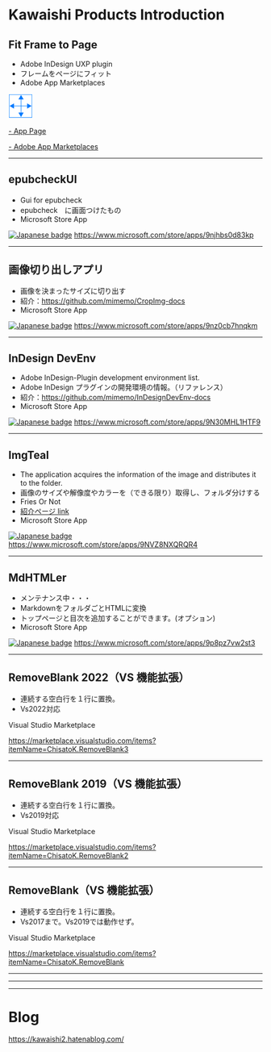 # Kawaishi Products Introduction

## Fit Frame to Page

- Adobe InDesign UXP plugin
- フレームをページにフィット
- Adobe App Marketplaces

![icon](./img/FitPage.png)

<a href="https://github.com/mimemo/FitFrameToPage_doc" target="_blank"> - App Page</a>

<a href="https://exchange.adobe.com/apps/cc/e1c998da?pluginId=e1c998da&mv=product&mv2=accc" target="_blank">- Adobe App Marketplaces</a>

---

## epubcheckUI

- Gui for epubcheck　
- epubcheck　に画面つけたもの
- Microsoft Store App

<a href="https://www.microsoft.com/store/apps/9njhbs0d83kp?ocid=badge"><img width="100" src='https://developer.microsoft.com/store/badges/images/Japanese_-get-it-from-MS.png' alt='Japanese badge' style='width: 144px; height: 54px;'/></a> https://www.microsoft.com/store/apps/9njhbs0d83kp

---

## 画像切り出しアプリ

- 画像を決まったサイズに切り出す
- 紹介：https://github.com/mimemo/CropImg-docs
- Microsoft Store App

<a href="https://www.microsoft.com/store/apps/9nz0cb7hnqkm?ocid=badge"><img width="100" src='https://developer.microsoft.com/store/badges/images/Japanese_-get-it-from-MS.png' alt='Japanese badge' style='width: 144px; height: 54px;'/></a> https://www.microsoft.com/store/apps/9nz0cb7hnqkm

---

## InDesign DevEnv

- Adobe InDesign-Plugin development environment list.
- Adobe InDesign プラグインの開発環境の情報。（リファレンス）
- 紹介：https://github.com/mimemo/InDesignDevEnv-docs
- Microsoft Store App

<a href="https://www.microsoft.com/store/apps/9N30MHL1HTF9?ocid=badge"><img width="100" src='https://developer.microsoft.com/store/badges/images/Japanese_-get-it-from-MS.png' alt='Japanese badge' style='width: 144px; height: 54px;'/></a> https://www.microsoft.com/store/apps/9N30MHL1HTF9

---

## ImgTeal

- The application acquires the information of the image and distributes it to the folder.
- 画像のサイズや解像度やカラーを（できる限り）取得し、フォルダ分けする
- Fries Or Not
- [紹介ページ link](https://gist.github.com/mimemo/24c7e339ffe0b440d94cbe0c0bf28346)
- Microsoft Store App

<a href="https://www.microsoft.com/store/apps/9NVZ8NXQRQR4?ocid=badge"><img width="100" src='https://developer.microsoft.com/store/badges/images/Japanese_-get-it-from-MS.png' alt='Japanese badge' style='width: 144px; height: 54px;'/></a> https://www.microsoft.com/store/apps/9NVZ8NXQRQR4

---

## MdHTMLer

- メンテナンス中・・・
- MarkdownをフォルダごとHTMLに変換
- トップページと目次を追加することができます。(オプション)
- Microsoft Store App

<a href='//www.microsoft.com/store/apps/9p8pz7vw2st3?cid=storebadge&ocid=badge'><img width="100" src='https://developer.microsoft.com/store/badges/images/Japanese_-get-it-from-MS.png' alt='Japanese badge' style='width: 144px; height: 54px;'/></a> https://www.microsoft.com/store/apps/9p8pz7vw2st3

---

## RemoveBlank 2022（VS 機能拡張）
- 連続する空白行を１行に置換。
- Vs2022対応

 Visual Studio Marketplace

 https://marketplace.visualstudio.com/items?itemName=ChisatoK.RemoveBlank3

---

## RemoveBlank 2019（VS 機能拡張）
- 連続する空白行を１行に置換。
- Vs2019対応

 Visual Studio Marketplace

 https://marketplace.visualstudio.com/items?itemName=ChisatoK.RemoveBlank2

---

## RemoveBlank（VS 機能拡張）
- 連続する空白行を１行に置換。
- Vs2017まで。Vs2019では動作せず。

 Visual Studio Marketplace

  https://marketplace.visualstudio.com/items?itemName=ChisatoK.RemoveBlank

---
---
---

# Blog

https://kawaishi2.hatenablog.com/
